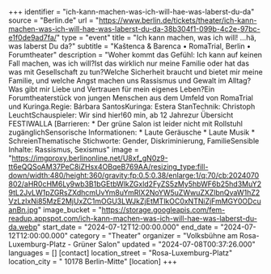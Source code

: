 +++
identifier = "ich-kann-machen-was-ich-will-hae-was-laberst-du-da"
source = "Berlin.de"
url = "https://www.berlin.de/tickets/theater/ich-kann-machen-was-ich-will-hae-was-laberst-du-da-38b304f1-099b-4c2e-97bc-e1f0de9ad7fa/"
type = "event"
title = "Ich kann machen, was ich will! …hä, was laberst Du da?"
subtitle = "Kaštenca & Barenca • RomaTrial, Berlin • Forumtheater"
description = "Woher kommt das Gefühl: Ich kann auf keinen Fall machen, was ich will?Ist das wirklich nur meine Familie oder hat das was mit Gesellschaft zu tun?Welche Sicherheit braucht und bietet mir meine Familie, und welche Angst machen uns Rassismus und Gewalt im Alltag?Was gibt mir Liebe und Vertrauen für mein eigenes Leben?Ein Forumtheaterstück von jungen Menschen aus dem Umfeld von RomaTrial und Kuringa.Regie: Bárbara SantosKuringa: Estera StanTechnik: Christoph LeuchtSchauspieler: Wir sind hier!60 min, ab 12 Jahrezur Übersicht FESTIWALLA [Barrieren:  * Der grüne Salon ist leider nicht mit Rollstuhl zugänglichSensorische Informationen: * Laute Geräusche * Laute Musik * SchreienThematische Stichworte: Gender, Diskriminierung, FamilieSensible Inhalte: Rassismus, Sexismus"
image = "https://imgproxy.berlinonline.net/U8xf_gN0z9-tt6eQQSoAM37PeC8iZHsx4OBqeB769AA/resizing_type:fill-down/width:480/height:360/gravity:fp:0.5:0.38/enlarge:1/q:70/cb:2024070802/aHR0cHM6Ly9wb3B1bGEtbWlkZGxld2FyZS5zMy5hbWF6b25hd3MuY29tL2JvLW1pZGRsZXdhcmUvYm8uYmRlX2NoYW5uZWwuZXZlbnQvaW1hZ2VzLzIxNi85MzE2MjUxZC1mOGU3LWJkZjEtMTlkOC0xNTNiZjFmMGY0ODcuanBn.jpg"
image_bucket = "https://storage.googleapis.com/fem-readup.appspot.com/ich-kann-machen-was-ich-will-hae-was-laberst-du-da.webp"
start_date = "2024-07-12T12:00:00.000"
end_date = "2024-07-12T12:00:00.000"
category = "Theater"
organizer = "Volksbühne am Rosa-Luxemburg-Platz - Grüner Salon"
updated = "2024-07-08T00:37:26.000"
languages = []
[contact]
location_street = "Rosa-Luxemburg-Platz"
location_city = " 10178 Berlin-Mitte"
[location]
+++